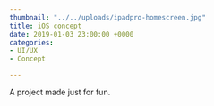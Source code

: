 ```yaml
---
thumbnail: "../../uploads/ipadpro-homescreen.jpg"
title: iOS concept
date: 2019-01-03 23:00:00 +0000
categories:
- UI/UX
- Concept

---
```

A project made just for fun.